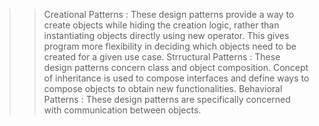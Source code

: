 
>> Creational Patterns : These design patterns provide a way to create objects while hiding the creation logic, rather than instantiating objects directly using new operator. 
    This gives program more flexibility in deciding which objects need to be created for a given use case.
>> Strructural Patterns : These design patterns concern class and object composition. Concept of inheritance is used to compose interfaces and define ways to compose objects to obtain new functionalities.
>> Behavioral Patterns : These design patterns are specifically concerned with communication between objects.